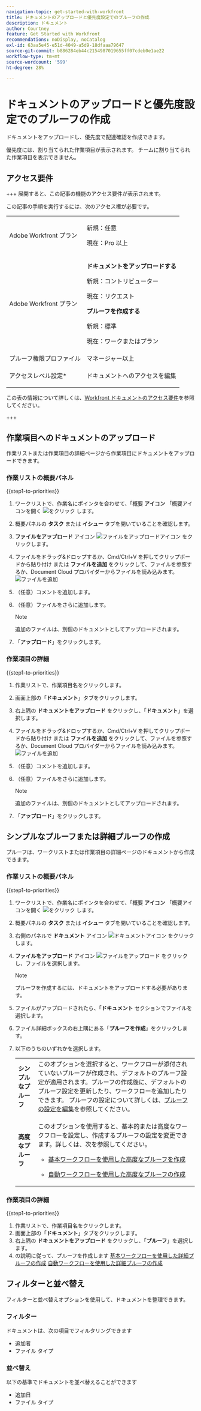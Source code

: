 ```yaml
---
navigation-topic: get-started-with-workfront
title: ドキュメントのアップロードと優先度設定でのプルーフの作成
description: ドキュメント
author: Courtney
feature: Get Started with Workfront
recommendations: noDisplay, noCatalog
exl-id: 63aa5e45-e51d-4049-a5d9-18dfaaa79647
source-git-commit: b886284eb44c2154987019655ff07cdeb0e1ae22
workflow-type: tm+mt
source-wordcount: '599'
ht-degree: 28%

---
```


# ドキュメントのアップロードと優先度設定でのプルーフの作成

ドキュメントをアップロードし、優先度で配達確認を作成できます。

優先度には、割り当てられた作業項目が表示されます。 チームに割り当てられた作業項目を表示できません。

## アクセス要件

+++ 展開すると、この記事の機能のアクセス要件が表示されます。

この記事の手順を実行するには、次のアクセス権が必要です。

<table style="table-layout:auto"> 
 <col> 
 <col> 
 <tbody> 
  <tr> 
   <td role="rowheader">Adobe Workfront プラン</td> 
   <td> 
   <p>新規：任意 </p>
   <p>現在：Pro 以上</p>
   </td> 
  </tr> 
  <tr> 
   <td role="rowheader">Adobe Workfront プラン</td> 
   <td> 
      <p><strong>ドキュメントをアップロードする</strong></p>
   <p>新規：コントリビューター</p>
   <p>現在：リクエスト</p>
      <p><strong>プルーフを作成する</strong></p>
        <p>新規：標準</p>
     <p>現在：ワークまたはプラン</p>
   </td> 
  </tr> 
  <tr> 
   <td role="rowheader">プルーフ権限プロファイル </td> 
   <td>マネージャー以上</td> 
  </tr> 
  <tr> 
   <td role="rowheader">アクセスレベル設定*</td> 
   <td> <p>ドキュメントへのアクセスを編集</p> </td> 
  </tr> 
 </tbody> 
</table>

この表の情報について詳しくは、[Workfront ドキュメントのアクセス要件](/help/quicksilver/administration-and-setup/add-users/access-levels-and-object-permissions/access-level-requirements-in-documentation.md)を参照してください。

+++

## 作業項目へのドキュメントのアップロード

作業リストまたは作業項目の詳細ページから作業項目にドキュメントをアップロードできます。

### 作業リストの概要パネル


{{step1-to-priorities}}

1. ワークリストで、作業名にポインタを合わせて、「概要 **アイコン** 「概要アイコンを開く ![ をクリック ](assets/summary-icon.png) します。
1. 概要パネルの **タスク** または **イシュー** タブを開いていることを確認します。
1. **ファイルをアップロード** アイコン ![ ファイルをアップロードアイコン ](assets/upload-file-icon.png) をクリックします。
1. ファイルをドラッグ&amp;ドロップするか、Cmd/Ctrl+V を押してクリップボードから貼り付け
または
**ファイルを追加** をクリックして、ファイルを参照するか、Document Cloud プロバイダーからファイルを読み込みます。
   ![ ファイルを追加 ](assets/add-files.png)
1. （任意）コメントを追加します。
1. （任意）ファイルをさらに追加します。

   >[!NOTE]
   >
   >追加のファイルは、別個のドキュメントとしてアップロードされます。
1. 「**アップロード**」をクリックします。

### 作業項目の詳細

{{step1-to-priorities}}

1. 作業リストで、作業項目名をクリックします。
1. 画面上部の「**ドキュメント**」タブをクリックします。
1. 右上隅の **ドキュメントをアップロード** をクリックし、「**ドキュメント**」を選択します。
1. ファイルをドラッグ&amp;ドロップするか、Cmd/Ctrl+V を押してクリップボードから貼り付け
または
**ファイルを追加** をクリックして、ファイルを参照するか、Document Cloud プロバイダーからファイルを読み込みます。
   ![ ファイルを追加 ](assets/add-files.png)
1. （任意）コメントを追加します。
1. （任意）ファイルをさらに追加します。

   >[!NOTE]
   >
   >追加のファイルは、別個のドキュメントとしてアップロードされます。
1. 「**アップロード**」をクリックします。


## シンプルなプルーフまたは詳細プルーフの作成

プルーフは、ワークリストまたは作業項目の詳細ページのドキュメントから作成できます。

### 作業リストの概要パネル


{{step1-to-priorities}}

1. ワークリストで、作業名にポインタを合わせて、「概要 **アイコン** 「概要アイコンを開く ![ をクリック ](assets/summary-icon.png) します。
1. 概要パネルの **タスク** または **イシュー** タブを開いていることを確認します。
1. 右側のパネルで **ドキュメント** アイコン ![ ドキュメントアイコン ](assets/show-document-icon.png) をクリックします。
1. **ファイルをアップロード** アイコン ![ ファイルをアップロード ](assets/upload-file-icon.png) をクリックし、ファイルを選択します。

   >[!NOTE]
   >
   >プルーフを作成するには、ドキュメントをアップロードする必要があります。


1. ファイルがアップロードされたら、「**ドキュメント** セクションでファイルを選択します。
1. ファイル詳細ボックスの右上隅にある「**プルーフを作成**」をクリックします。
1. 以下のうちのいずれかを選択します。

   <table style="table-layout:auto"> 
    <col> 
    <col> 
    <tbody> 
     <tr> 
      <td role="rowheader"><b>シンプルなプルーフ</b></td> 
      <td>このオプションを選択すると、ワークフローが添付されていないプルーフが作成され、デフォルトのプルーフ設定が適用されます。プルーフの作成後に、デフォルトのプルーフ設定を更新したり、ワークフローを追加したりできます。 プルーフの設定について詳しくは、<a href="/help/quicksilver/review-and-approve-work/proofing/managing-proofs-within-workfront/edit-proof-settings.md" class="MCXref xref">プルーフの設定を編集</a>を参照してください。</td> 
     </tr> 
     <tr> 
      <td role="rowheader"><b>高度なプルーフ</b></td> 
      <td> <p>このオプションを使用すると、基本的または高度なワークフローを設定し、作成するプルーフの設定を変更できます。詳しくは、次を参照してください。 </p> 
       <ul> 
        <li><p><a href="/help/quicksilver/review-and-approve-work/proofing/creating-proofs-within-workfront/configure-basic-proof-workflow.md" class="MCXref xref">基本ワークフローを使用した高度なプルーフを作成</a> </p> </li> 
        <li> <p><a href="/help/quicksilver/review-and-approve-work/proofing/creating-proofs-within-workfront/create-automated-proof-workflow.md" class="MCXref xref">自動ワークフローを使用した高度なプルーフの作成</a></p></li> 
       </ul>
        </td> 
     </tr> 
    </tbody> 
   </table>

### 作業項目の詳細

{{step1-to-priorities}}

1. 作業リストで、作業項目名をクリックします。
1. 画面上部の「**ドキュメント**」タブをクリックします。
1. 右上隅の **ドキュメントをアップロード** をクリックし、「**プルーフ**」を選択します。
1. の説明に従って、プルーフを作成します
   [基本ワークフローを使用した詳細プルーフの作成](/help/quicksilver/review-and-approve-work/proofing/creating-proofs-within-workfront/configure-basic-proof-workflow.md)
   [自動ワークフローを使用した詳細プルーフの作成](/help/quicksilver/review-and-approve-work/proofing/creating-proofs-within-workfront/create-automated-proof-workflow.md)

<!--

## Open a proof



## Edit a document

Edit name

Add description

manage

Add new version, open proof, edit, download, move, share, remove
-->

## フィルターと並べ替え

フィルターと並べ替えオプションを使用して、ドキュメントを整理できます。

### フィルター

ドキュメントは、次の項目でフィルタリングできます

* 追加者
* ファイル タイプ

### 並べ替え

以下の基準でドキュメントを並べ替えることができます

* 追加日
* ファイル タイプ
